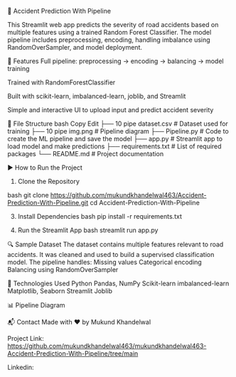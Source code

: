 🚧 Accident Prediction With Pipeline

This Streamlit web app predicts the severity of road accidents based on multiple features using a trained Random Forest Classifier. The model pipeline includes preprocessing, encoding, handling imbalance using RandomOverSampler, and model deployment.

📌 Features
Full pipeline: preprocessing → encoding → balancing → model training

Trained with RandomForestClassifier

Built with scikit-learn, imbalanced-learn, joblib, and Streamlit

Simple and interactive UI to upload input and predict accident severity

📁 File Structure
bash
Copy
Edit
├── 10 pipe dataset.csv         # Dataset used for training
├── 10 pipe img.png             # Pipeline diagram
├── Pipeline.py                 # Code to create the ML pipeline and save the model
├── app.py                      # Streamlit app to load model and make predictions
├── requirements.txt            # List of required packages
└── README.md                   # Project documentation

▶️ How to Run the Project

1. Clone the Repository

bash
git clone https://github.com/mukundkhandelwal463/Accident-Prediction-With-Pipeline.git
cd Accident-Prediction-With-Pipeline

3. Install Dependencies
bash
pip install -r requirements.txt

5. Run the Streamlit App
bash
streamlit run app.py

🔍 Sample Dataset
The dataset contains multiple features relevant to road accidents. It was cleaned and used to build a supervised classification model. The pipeline handles:
Missing values
Categorical encoding
Balancing using RandomOverSampler

🔧 Technologies Used
Python
Pandas, NumPy
Scikit-learn
imbalanced-learn
Matplotlib, Seaborn
Streamlit
Joblib

📊 Pipeline Diagram

📬 Contact
Made with ❤️ by Mukund Khandelwal

Project Link: https://github.com/mukundkhandelwal463/mukundkhandelwal463-Accident-Prediction-With-Pipeline/tree/main

Linkedin: 

